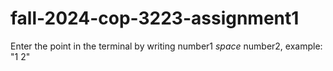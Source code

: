 # fall-2024-cop-3223-assignment1
Enter the point in the terminal by writing number1 *space* number2, example: "1 2"